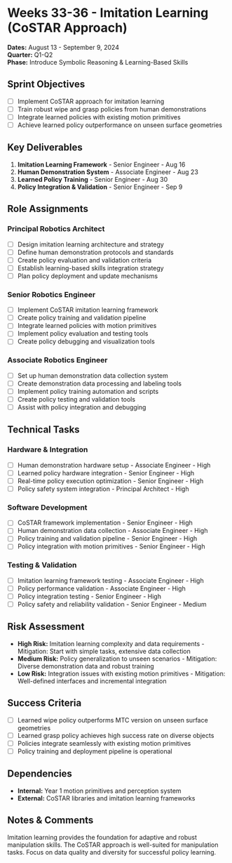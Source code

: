 # Weeks 33-36 - Imitation Learning (CoSTAR Approach)
**Dates:** August 13 - September 9, 2024  
**Quarter:** Q1-Q2  
**Phase:** Introduce Symbolic Reasoning & Learning-Based Skills

## Sprint Objectives
- [ ] Implement CoSTAR approach for imitation learning
- [ ] Train robust wipe and grasp policies from human demonstrations
- [ ] Integrate learned policies with existing motion primitives
- [ ] Achieve learned policy outperformance on unseen surface geometries

## Key Deliverables
1. **Imitation Learning Framework** - Senior Engineer - Aug 16
2. **Human Demonstration System** - Associate Engineer - Aug 23
3. **Learned Policy Training** - Senior Engineer - Aug 30
4. **Policy Integration & Validation** - Senior Engineer - Sep 9

## Role Assignments

### Principal Robotics Architect
- [ ] Design imitation learning architecture and strategy
- [ ] Define human demonstration protocols and standards
- [ ] Create policy evaluation and validation criteria
- [ ] Establish learning-based skills integration strategy
- [ ] Plan policy deployment and update mechanisms

### Senior Robotics Engineer
- [ ] Implement CoSTAR imitation learning framework
- [ ] Create policy training and validation pipeline
- [ ] Integrate learned policies with motion primitives
- [ ] Implement policy evaluation and testing tools
- [ ] Create policy debugging and visualization tools

### Associate Robotics Engineer
- [ ] Set up human demonstration data collection system
- [ ] Create demonstration data processing and labeling tools
- [ ] Implement policy training automation and scripts
- [ ] Create policy testing and validation tools
- [ ] Assist with policy integration and debugging

## Technical Tasks

### Hardware & Integration
- [ ] Human demonstration hardware setup - Associate Engineer - High
- [ ] Learned policy hardware integration - Senior Engineer - High
- [ ] Real-time policy execution optimization - Senior Engineer - High
- [ ] Policy safety system integration - Principal Architect - High

### Software Development
- [ ] CoSTAR framework implementation - Senior Engineer - High
- [ ] Human demonstration data collection - Associate Engineer - High
- [ ] Policy training and validation pipeline - Senior Engineer - High
- [ ] Policy integration with motion primitives - Senior Engineer - High

### Testing & Validation
- [ ] Imitation learning framework testing - Associate Engineer - High
- [ ] Policy performance validation - Associate Engineer - High
- [ ] Policy integration testing - Senior Engineer - High
- [ ] Policy safety and reliability validation - Senior Engineer - Medium

## Risk Assessment
- **High Risk:** Imitation learning complexity and data requirements - Mitigation: Start with simple tasks, extensive data collection
- **Medium Risk:** Policy generalization to unseen scenarios - Mitigation: Diverse demonstration data and robust training
- **Low Risk:** Integration issues with existing motion primitives - Mitigation: Well-defined interfaces and incremental integration

## Success Criteria
- [ ] Learned wipe policy outperforms MTC version on unseen surface geometries
- [ ] Learned grasp policy achieves high success rate on diverse objects
- [ ] Policies integrate seamlessly with existing motion primitives
- [ ] Policy training and deployment pipeline is operational

## Dependencies
- **Internal:** Year 1 motion primitives and perception system
- **External:** CoSTAR libraries and imitation learning frameworks

## Notes & Comments
Imitation learning provides the foundation for adaptive and robust manipulation skills. The CoSTAR approach is well-suited for manipulation tasks. Focus on data quality and diversity for successful policy learning.
